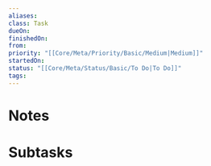 ```yaml
---
aliases:
class: Task
dueOn:
finishedOn:
from:
priority: "[[Core/Meta/Priority/Basic/Medium|Medium]]"
startedOn:
status: "[[Core/Meta/Status/Basic/To Do|To Do]]"
tags:
---
```

# Notes

# Subtasks
